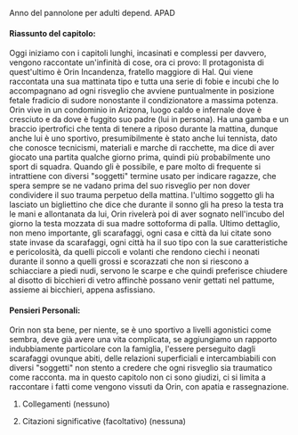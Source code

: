 Anno del pannolone per adulti depend. APAD

#### Riassunto del capitolo:
Oggi iniziamo con i capitoli lunghi, incasinati e complessi per davvero, vengono raccontate un'infinità di cose, ora ci provo:
Il protagonista di quest'ultimo è Orin Incandenza, fratello maggiore di Hal.
Qui viene raccontata una sua mattinata tipo e tutta una serie di fobie e incubi che lo accompagnano ad ogni risveglio che avviene puntualmente in posizione fetale fradicio di sudore nonostante il condizionatore a massima potenza.
Orin vive in un condominio in Arizona, luogo caldo e infernale dove è cresciuto e da dove è fuggito suo padre (lui in persona). Ha una gamba e un braccio ipertrofici che tenta di tenere a riposo durante la mattina, dunque anche lui è uno sportivo, presumibilmente è stato anche lui tennista, dato che conosce tecnicismi, materiali e marche di racchette, ma dice di aver giocato una partita qualche giorno prima, quindi più probabilmente uno sport di squadra. Quando gli è possibile, e pare molto di frequente si intrattiene con diversi "soggetti" termine usato per indicare ragazze, che spera sempre se ne vadano prima del suo risveglio per non dover condividere il suo trauma perpetuo della mattina. l'ultimo soggetto gli ha lasciato un bigliettino che dice che durante il sonno gli ha preso la testa tra le mani e allontanata da lui, Orin rivelerà poi di aver sognato nell'incubo del giorno la testa mozzata di sua madre sottoforma di palla. Ultimo dettaglio, non meno importante, gli scarafaggi, ogni casa e città da lui citate sono state invase da scarafaggi, ogni città ha il suo tipo con la sue caratteristiche e pericolosità, da quelli piccoli e volanti che rendono ciechi i neonati durante il sonno a quelli grossi e scorazzati che non si riescono a schiacciare a piedi nudi, servono le scarpe e che quindi preferisce chiudere al disotto di bicchieri di vetro affinchè possano venir gettati nel pattume, assieme ai bicchieri, appena asfissiano.
 
#### Pensieri Personali:
Orin non sta bene, per niente, se è uno sportivo a livelli agonistici come sembra, deve già avere una vita complicata, se aggiungiamo un rapporto indubbiamente particolare con la famiglia, l'essere perseguito dagli scarafaggi ovunque abiti, delle relazioni superficiali e intercambiabili con diversi "soggetti" non stento a credere che ogni risveglio sia traumatico come racconta. ma in questo capitolo non ci sono giudizi, ci si limita a raccontare i fatti come vengono vissuti da Orin, con apatia e rassegnazione.



1. Collegamenti
   (nessuno)

2. Citazioni significative (facoltativo)
   (nessuna)